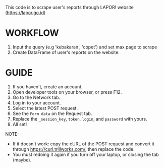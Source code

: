 This code is to scrape user's reports through LAPOR! website (https://lapor.go.id)

#  WORKFLOW
1. Input the query (e.g 'kebakaran', 'copet') and set max page to scrape
2. Create DataFrame of user's reports on the website.

# GUIDE
1. If you haven't, create an account.
2. Open developer tools on your browser, or press F12.
3. Go to the Network tab.
4. Log in to your account.
5. Select the latest POST request.
6. See the `Form data` on the Request tab.
7. Replace the `_session_key`, `token`, `login`, and `password` with yours.
8. All set!

NOTE:
- If it doesn't work: copy the cURL of the POST request and convert it through https://curl.trillworks.com/, then replace the code.
- You must redoing it again if you turn off your laptop, or closing the tab (maybe).

